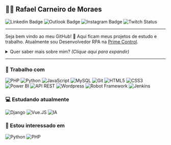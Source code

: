 ## :man_technologist: Rafael Carneiro de Moraes
![Linkedin Badge](https://img.shields.io/badge/-LinkedIn-FCFCFC?style=flat-square&logo=Linkedin&logoColor=0063B1&link=https://www.linkedin.com/in/rafael-carneiro-de-moraes/)
![Outlook Badge](https://img.shields.io/badge/-Email-FCFCFC?style=flat&logo=Gmail&logoColor=0063B1&link=mailto:rafinhacarneiro@outlook.com)
![Instagram Badge](https://img.shields.io/badge/-Instagram-FCFCFC?style=flat&logo=Instagram&logoColora43b9d&link=https://www.instagram.com/mmareep/)
![Twitch Status](https://img.shields.io/twitch/status/ludensfigma?style=social)

---

Seja bem vindo ao meu GitHub! 👋 Aqui ficam meus projetos de estudo e trabalho. Atualmente sou Desenvolvedor RPA na [Prime Control](https://primecontrol.com.br).

<details>
<summary> Quer saber mais sobre mim? <i>(Clique aqui para expandir)</i> </summary>

### 📖 Sobre mim
Sou um desenvolvedor fullstack, tecnólogo formado pela UniCesumar em Análise e Desenvolvimento de Sistemas em junho de 2019. Meu primeiro contato com programação foi em 2014, quando estava cogitando trancar minha faculdade de Química para começar algum curso em TI. Decidi aprender a programar ainda cursando Química para tirar minhas dúvidas quanto a troca, e bem, aqui estamos :smile:

Hoje estou estudando para evoluir minhas habilidades e me desafiar à sempre melhorar. Estou sempre experimentando outras áreas da programação, principalmente inteligência artificial na qual planejo realizar uma pós.

Além disso, meus hobbies são: jogar, tocar bateria e acompanhar vários animes/mangás.
</details>

---

### 💼 Trabalho com
![PHP](https://img.shields.io/badge/-PHP-777BB4?style=flat-square&logo=php&logoColor=fff)
![Python](https://img.shields.io/badge/-Python-3776AB?style=flat-square&logo=python&logoColor=fff)
![JavaScript](https://img.shields.io/badge/-JavaScript-F7B93E?style=flat-square&logo=javascript&logoColor=fff)
![MySQL](https://img.shields.io/badge/-MySQL-00758F?style=flat-square&logo=mysql&logoColor=white)
![Git](https://img.shields.io/badge/-Git-F05032?style=flat-square&logo=git&logoColor=white)
![HTML5](https://img.shields.io/badge/-HTML5-E34F26?style=flat-square&logo=html5&logoColor=white)
![CSS3](https://img.shields.io/badge/-CSS3-549FDE?style=flat-square&logo=css3&logoColor=white)
![Power BI](https://img.shields.io/badge/-PowerBI-F2C811?style=flat-square&logo=power-bi&logoColor=222)
![API REST](https://img.shields.io/badge/-API%20REST-000000?style=flat-square&logo=json&logoColor=white)
![Wordpress](https://img.shields.io/badge/-Wordpress-21759B?style=flat-square&logo=wordpress&logoColor=white)
![Robot Framework](https://img.shields.io/badge/-Robot%20Framework-00B0D8?style=flat-square&logo=probot&logoColor=white)
![Jenkins](https://img.shields.io/badge/-Jenkins-FFFFFF?style=flat-square&logo=jenkins&logoColor=black)

### 💻 Estudando atualmente
![Django](https://img.shields.io/badge/-Django-FCFCFC?style=flat-square&logo=django&logoColor=555)
![Vue.JS](https://img.shields.io/badge/-Vue.js-4FC08D?style=flat-square&logo=Vue.js&logoColor=white)
![IA](https://img.shields.io/badge/-IA-FF6F00?style=flat-square&logo=tensorflow&logoColor=white)

### 👀 Estou interessado em
![Python](https://img.shields.io/badge/-Python-3776AB?style=flat-square&logo=python&logoColor=fff)
![PHP](https://img.shields.io/badge/-PHP-777BB4?style=flat-square&logo=php&logoColor=fff)
